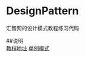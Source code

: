 # DesignPattern
汇智网的设计模式教程练习代码

##说明  
[教程地址](http://www.hubwiz.com/course/5710cb2e08ce8b3d3a1430f1/)
[单例模式](https://github.com/XINCGer/DesignPattern/tree/master/%E5%8D%95%E4%BE%8B%E6%A8%A1%E5%BC%8F(Singleton))
